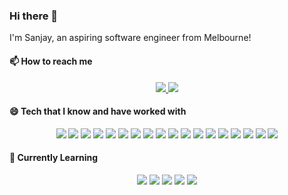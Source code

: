 ### Hi there 👋

<!--
**RapidCompiler/rapidcompiler** is a ✨ _special_ ✨ repository because its `README.md` (this file) appears on your GitHub profile.

Here are some ideas to get you started:

- 🔭 I’m currently working on ...
- 🌱 I’m currently learning ...
- 👯 I’m looking to collaborate on ...
- 🤔 I’m looking for help with ...
- 💬 Ask me about ...
- 📫 How to reach me: ...
- 😄 Pronouns: ...
- ⚡ Fun fact: ...
-->
I'm Sanjay, an aspiring software engineer from Melbourne!

#### 📫 How to reach me
<div align='center'>
  <a href='https://sanjaysuresh.com' target='_blank' rel='noopener' rel='noreferrer'>
    <img src='https://img.shields.io/static/v1?label=Website&message=sanjaysuresh.com&color=blue&style=for-the-badge&logo=google%20chrome&logoColor=white' />
  </a>
  <a href='https://www.linkedin.com/in/sanjusuresh2001/' target='_blank' rel='noopener' rel='noreferrer'>
    <img src='https://img.shields.io/static/v1?label=LinkedIn&message=sanjaysuresh&color=blue&style=for-the-badge&logo=linkedin' />  
  </a>
</div>

#### 😄 Tech that I know and have worked with

<div align="center">
  <img src="https://img.shields.io/static/v1?message=Python&label=&color=3776ab&style=for-the-badge&logo=python&logoColor=white" />
  <img src='https://img.shields.io/static/v1?label=&message=javascript&style=for-the-badge&logo=javascript&logoColor=f7df1e&color=grey' />
  <img src='https://img.shields.io/static/v1?label=&message=Node.js&color=339933&style=for-the-badge&logo=node.js' />
  <img src='https://img.shields.io/static/v1?label=&message=Dart&color=0175C2&style=for-the-badge&logo=dart' />
  <img src='https://img.shields.io/static/v1?label=&message=c&color=A8B9CC&style=for-the-badge&logo=c&logoColor=black' />
  <img src='https://img.shields.io/static/v1?label=&message=flask&color=000000&style=for-the-badge&logo=flask' />
  <img src='https://img.shields.io/static/v1?label=&message=django&color=092E20&style=for-the-badge&logo=django' />
  <img src='https://img.shields.io/static/v1?label=&message=express&color=000000&style=for-the-badge&logo=express' />
  <img src='https://img.shields.io/static/v1?label=&message=nestjs&color=E0234E&style=for-the-badge&logo=nestjs' />
  <img src='https://img.shields.io/static/v1?label=&message=flutter&color=02569B&style=for-the-badge&logo=flutter' />
  <img src='https://img.shields.io/static/v1?label=&message=aws&color=232F3E&style=for-the-badge&logo=amazon%20aws' />
  <img src='https://img.shields.io/static/v1?label=&message=azure&color=0089D6&style=for-the-badge&logo=microsoft%20azure&logoColor=white' />
  <img src='https://img.shields.io/static/v1?label=&message=mysql&color=4479A1&style=for-the-badge&logo=mysql&logoColor=white' />
  <img src='https://img.shields.io/static/v1?label=&message=mongodb&color=47A248&style=for-the-badge&logo=mongodb&logoColor=white' />
  <img src='https://img.shields.io/static/v1?label=&message=wordpress&color=21759B&style=for-the-badge&logo=wordpress' />
  <img src='https://img.shields.io/static/v1?label=&message=docker&color=2496ED&style=for-the-badge&logo=docker&logoColor=white' />
  <img src='https://img.shields.io/static/v1?label=&message=RaspberryPi&color=A22846&style=for-the-badge&logo=raspberry%20pi' />
  <img src='https://img.shields.io/static/v1?label=&message=arduino&color=00979D&style=for-the-badge&logo=arduino&logoColor=white' />
</div>

#### 🌱 Currently Learning
<div align="center">
  <img src='https://img.shields.io/static/v1?label=&message=react.js&color=61DAFB&style=for-the-badge&logo=react&logoColor=black' />  
  <img src='https://img.shields.io/static/v1?label=&message=three.js&color=000000&style=for-the-badge&logo=three.js&logoColor=white' />
  <img src='https://img.shields.io/static/v1?label=&message=angular&color=DD0031&style=for-the-badge&logo=angular' />
  <img src='https://img.shields.io/static/v1?label=&message=jenkins&color=D24939&style=for-the-badge&logo=jenkins&logoColor=white' />
  <img src='https://img.shields.io/static/v1?label=&message=tensorflow&color=FF6F00&style=for-the-badge&logo=tensorflow&logoColor=white' />
</div>
